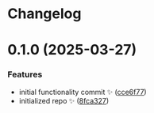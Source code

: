 # Changelog

# 0.1.0 (2025-03-27)

### Features

- initial functionality commit ✨ ([cce6f77](https://github.com/JoshuaKGoldberg/zod-tsconfig/commit/cce6f774ff9a2f27890cd3cf548a3354791e4121))
- initialized repo ✨ ([8fca327](https://github.com/JoshuaKGoldberg/zod-tsconfig/commit/8fca327cbe2af59c22ab7ceec7b5d61812c23c27))
